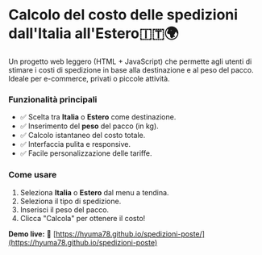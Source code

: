 # Calcolo del costo delle spedizioni dall'Italia all'Estero🇮🇹🌍

Un progetto web leggero (HTML + JavaScript) che permette agli utenti di stimare i costi di
spedizione in base alla destinazione e al peso del pacco.
Ideale per e-commerce, privati o piccole attività.

### Funzionalità principali

- ✅ Scelta tra **Italia** o **Estero** come destinazione.
- ✅ Inserimento del **peso** del pacco (in kg).
- ✅ Calcolo istantaneo del costo totale.
- ✅ Interfaccia pulita e responsive.
- ✅ Facile personalizzazione delle tariffe.

### Come usare
1. Seleziona **Italia** o **Estero** dal menu a tendina.
2. Seleziona il tipo di spedizione.
3. Inserisci il peso del pacco. 
4. Clicca "Calcola" per ottenere il costo!

**Demo live:** 🔗 [https://hyuma78.github.io/spedizioni-poste/](https://hyuma78.github.io/spedizioni-poste)
